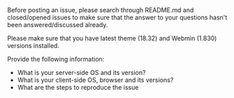 Before posting an issue, please search through README.md and closed/opened issues to make sure that the answer to your questions hasn't been answered/discussed already.

Please make sure that you have latest theme (18.32) and Webmin (1.830) versions installed.

Provide the following information:
* What is your server-side OS and its version?
* What is your client-side OS, browser and its versions?
* What are the steps to reproduce the issue
